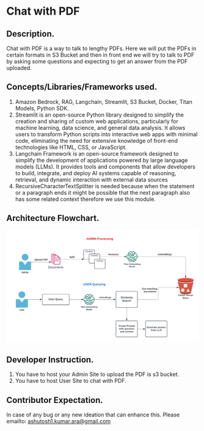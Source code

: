 # Chat with PDF 

## Description.
Chat with PDF is a way to talk to lengthy PDFs. Here we will put the PDFs in certain formats in S3 Bucket and then in front end we will try to talk to PDF by asking some questions and expecting to get an answer from the PDF uploaded. 

## Concepts/Libraries/Frameworks used. 
1. Amazon Bedrock, RAG, Langchain, Streamlit, S3 Bucket, Docker, Titan Models, Python SDK. 
2. Streamlit is an open-source Python library designed to simplify the creation and sharing of custom web applications, particularly for machine learning, data science, and general data analysis. It allows users to transform Python scripts into interactive web apps with minimal code, eliminating the need for extensive knowledge of front-end technologies like HTML, CSS, or JavaScript. 
3. Langchain Framework is an open-source framework designed to simplify the development of applications powered by large language models (LLMs). It provides tools and components that allow developers to build, integrate, and deploy AI systems capable of reasoning, retrieval, and dynamic interaction with external data sources
4. RecursiveCharacterTextSplitter is needed because when the statement or a paragraph ends it might be possible that the next paragraph also has some related context therefore we use this module. 

## Architecture Flowchart. 
![Chat with PDF](Bedrock-ChatWithPdf.png)

## Developer Instruction. 
1. You have to host your Admin Site to upload the PDF is s3 bucket.
2. You have to host User Site to chat with PDF. 

## Contributor Expectation. 
In case of any bug or any new ideation that can enhance this. Please emailto: ashutosh1.kumar.ara@gmail.com
